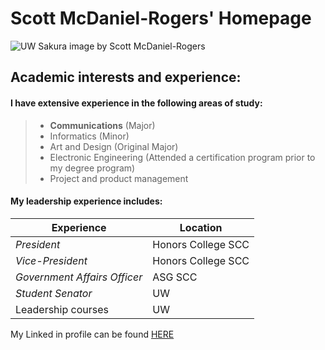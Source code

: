# Scott McDaniel-Rogers' Homepage

![UW Sakura image by Scott McDaniel-Rogers](IMG_4607.JPG "UW Sakura by Scott McDaniel-Rogers")

## Academic interests and experience:

#### I have extensive experience in the following areas of study:
>  - **Communications** (Major)
>  - Informatics (Minor)
>  - Art and Design (Original Major)
>  - Electronic Engineering (Attended a certification program prior to my degree program)
>  - Project and product management

#### My leadership experience includes:
| Experience | Location |
|------------|----------|
| *President* | Honors College SCC |
| *Vice-President* | Honors College SCC |
| *Government Affairs Officer* | ASG SCC |
| *Student Senator* | UW |
| Leadership courses | UW |


My Linked in profile can be found [HERE](https://www.linkedin.com/in/scottmcdanielrogers/)
